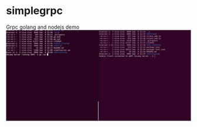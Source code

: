 # simplegrpc
Grpc golang and nodejs demo
![demo golang-nodejs-client-grpc](https://raw.githubusercontent.com/byteshiva/simplegrpc/master/demo/GoLang-gRPC-Nodejs-gRPC-ClientPeek%202020-09-08%2022-58.gif)
